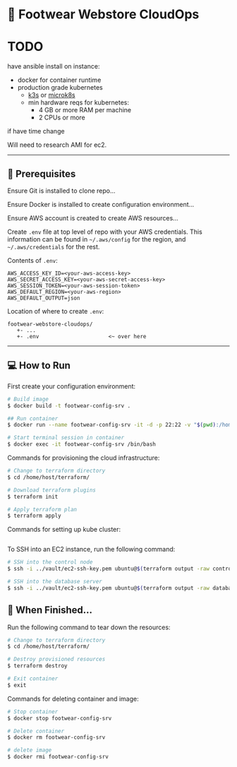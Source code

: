 # 👟 Footwear Webstore CloudOps  

# TODO  

have ansible install on instance:  
- docker for container runtime
- production grade kubernetes
  - [k3s](https://github.com/alexellis/k3sup#whats-this-for-) or [microk8s](https://microk8s.io/)
  - min hardware reqs for kubernetes:  
    - 4 GB or more RAM per machine
    - 2 CPUs or more

if have time change 

Will need to research AMI for ec2.  

-----

## 🚧 Prerequisites  

Ensure Git is installed to clone repo...  

Ensure Docker is installed to create configuration environment...  

Ensure AWS account is created to create AWS resources...  

Create `.env` file at top level of repo with your AWS credentials. This information can be found in `~/.aws/config` for the region, and `~/.aws/credentials` for the rest.  

Contents of `.env`:  
```
AWS_ACCESS_KEY_ID=<your-aws-access-key>
AWS_SECRET_ACCESS_KEY=<your-aws-secret-access-key>
AWS_SESSION_TOKEN=<your-aws-session-token>
AWS_DEFAULT_REGION=<your-aws-region>
AWS_DEFAULT_OUTPUT=json
```

Location of where to create `.env`:  
```
footwear-webstore-cloudops/
   +- ...
   +- .env                      <~ over here
```

-----

## 💻 How to Run  

First create your configuration environment:  
```bash
# Build image
$ docker build -t footwear-config-srv .

## Run container
$ docker run --name footwear-config-srv -it -d -p 22:22 -v "$(pwd):/home/host" --env-file .env footwear-config-srv

# Start terminal session in container
$ docker exec -it footwear-config-srv /bin/bash
```

Commands for provisioning the cloud infrastructure:  
```bash
# Change to terraform directory
$ cd /home/host/terraform/

# Download terraform plugins
$ terraform init

# Apply terraform plan
$ terraform apply
```

Commands for setting up kube cluster:  
```bash

```

To SSH into an EC2 instance, run the following command:  
```bash
# SSH into the control node
$ ssh -i ../vault/ec2-ssh-key.pem ubuntu@$(terraform output -raw control_node_ip)

# SSH into the database server
$ ssh -i ../vault/ec2-ssh-key.pem ubuntu@$(terraform output -raw database_server_ip)
```

## 🧹 When Finished...  

Run the following command to tear down the resources:  
```bash
# Change to terraform directory
$ cd /home/host/terraform/

# Destroy provisioned resources
$ terraform destroy

# Exit container
$ exit
```

Commands for deleting container and image:  
```bash
# Stop container
$ docker stop footwear-config-srv

# Delete container
$ docker rm footwear-config-srv

# delete image
$ docker rmi footwear-config-srv
```
